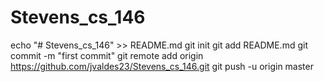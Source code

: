 # Stevens_cs_146
echo "# Stevens_cs_146" >> README.md
git init
git add README.md
git commit -m "first commit"
git remote add origin https://github.com/jvaldes23/Stevens_cs_146.git
git push -u origin master
